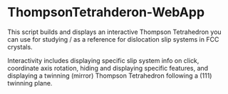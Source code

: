 # ThompsonTetrahderon-WebApp
This script builds and displays an interactive Thompson Tetrahedron you can use for studying / as a reference for dislocation slip systems in FCC crystals.

Interactivity includes displaying specific slip system info on click,
coordinate axis rotation, hiding and displaying specific features, and
displaying a twinning (mirror) Thompson Tetrahedron following a (111) twinning plane.
